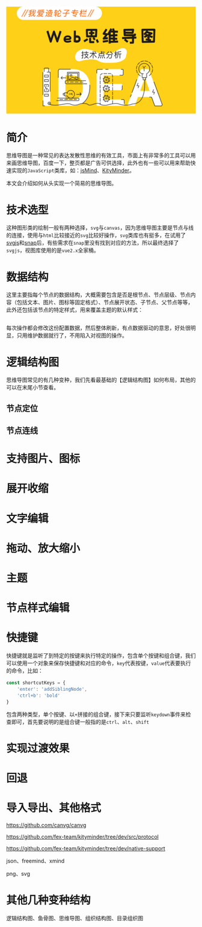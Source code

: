 ![](./assets/swdt.jpg)

# 简介

思维导图是一种常见的表达发散性思维的有效工具，市面上有非常多的工具可以用来画思维导图，百度一下，整页都是广告可供选择，此外也有一些可以用来帮助快速实现的`JavaScript`类库，如：[jsMind](https://github.com/hizzgdev/jsmind)、[KityMinder](https://github.com/fex-team/kityminder)。

本文会介绍如何从头实现一个简易的思维导图。



# 技术选型

这种图形类的绘制一般有两种选择，`svg`与`canvas`，因为思维导图主要是节点与线的连接，使用与`html`比较接近的`svg`比较好操作，`svg`类库也有挺多，在试用了[svgjs](https://svgjs.dev/docs/3.0/)和[snap](http://snapsvg.io/)后，有些需求在`snap`里没有找到对应的方法，所以最终选择了`svgjs`，视图库使用的是`vue2.x`全家桶。



# 数据结构

这里主要指每个节点的数据结构，大概需要包含是否是根节点、节点层级、节点内容（包括文本、图片、图标等固定格式）、节点展开状态、子节点、父节点等等，此外还包括该节点的特定样式，用来覆盖主题的默认样式：

```js

```

每次操作都会修改这份配置数据，然后整体刷新，有点数据驱动的意思，好处很明显，只用维护数据就行了，不用陷入对视图的操作。



# 逻辑结构图

思维导图常见的有几种变种，我们先看最基础的【逻辑结构图】如何布局，其他的可以在末尾小节查看。



## 节点定位



## 节点连线



# 支持图片、图标



# 展开收缩



# 文字编辑

# 拖动、放大缩小

# 主题

# 节点样式编辑

# 快捷键

快捷键就是监听了到特定的按键来执行特定的操作，包含单个按键和组合键，我们可以使用一个对象来保存快捷键和对应的命令，`key`代表按键，`value`代表要执行的命令，比如：

```js
const shortcutKeys = {
	'enter': 'addSiblingNode',
    'ctrl+b': 'bold'
}
```

包含两种类型，单个按键、以`+`拼接的组合键，接下来只要监听`keydown`事件来检查即可，首先要说明的是组合键一般指的是`ctrl`、`alt`、`shift`



# 实现过渡效果

# 回退

# 导入导出、其他格式

https://github.com/canvg/canvg

https://github.com/fex-team/kityminder/tree/dev/src/protocol

https://github.com/fex-team/kityminder/tree/dev/native-support

json、freemind、xmind

png、svg

# 其他几种变种结构

逻辑结构图、鱼骨图、思维导图、组织结构图、目录组织图

